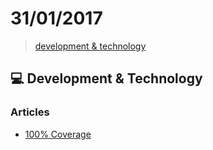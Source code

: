 # 31/01/2017

> [development & technology](#development--technology)


## :computer: Development & Technology

### Articles
- [100% Coverage](https://dev.to/tomas_ehrlich/100-coverage)
